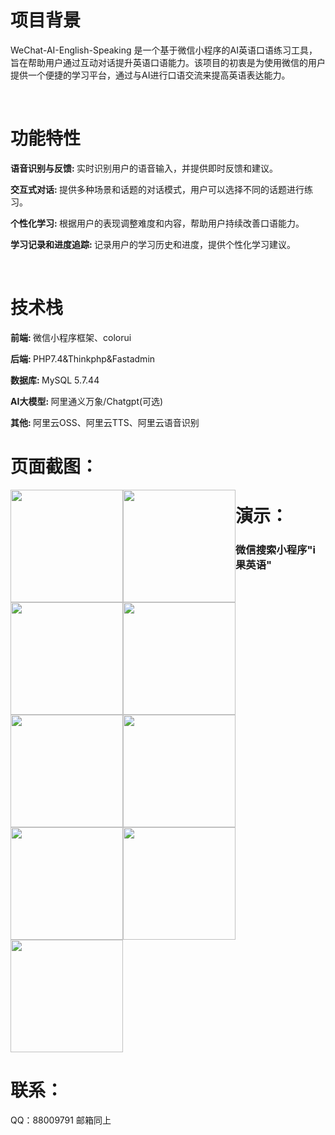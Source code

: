 <h1>项目背景</h1>
<p>WeChat-AI-English-Speaking 是一个基于微信小程序的AI英语口语练习工具，旨在帮助用户通过互动对话提升英语口语能力。该项目的初衷是为使用微信的用户提供一个便捷的学习平台，通过与AI进行口语交流来提高英语表达能力。
</p>
<br/>
<h1>功能特性</h1>
<p><b>语音识别与反馈: </b>实时识别用户的语音输入，并提供即时反馈和建议。</p>
<p><b>交互式对话: </b>提供多种场景和话题的对话模式，用户可以选择不同的话题进行练习。</p>
<p><b>个性化学习: </b>根据用户的表现调整难度和内容，帮助用户持续改善口语能力。</p>
<p><b>学习记录和进度追踪:  </b>记录用户的学习历史和进度，提供个性化学习建议。</p>
<br/>
<h1>技术栈</h1>
<p><b>前端: </b>微信小程序框架、colorui</p>
<p><b>后端: </b>PHP7.4&Thinkphp&Fastadmin</p>
<p><b>数据库:  </b>MySQL 5.7.44</p>
<p><b>AI大模型:  </b>阿里通义万象/Chatgpt(可选)</p>
<p><b>其他:  </b>阿里云OSS、阿里云TTS、阿里云语音识别</p>
<h1>页面截图：</h1>
<img src="https://www.ifruitlet.cn/demo/1.jpg" width=180 style="float:left"/>
<img src="https://www.ifruitlet.cn/demo/2.jpg" width=180 style="float:left"/>
<img src="https://www.ifruitlet.cn/demo/3.jpg" width=180 style="float:left"/>
<img src="https://www.ifruitlet.cn/demo/4.jpg" width=180 style="float:left"/>
<img src="https://www.ifruitlet.cn/demo/5.jpg" width=180 style="float:left"/>
<img src="https://www.ifruitlet.cn/demo/6.jpg" width=180 style="float:left"/>
<img src="https://www.ifruitlet.cn/demo/7.jpg" width=180 style="float:left"/>
<img src="https://www.ifruitlet.cn/demo/8.jpg" width=180 style="float:left"/>
<h1>演示：</h1>
<h3>微信搜索小程序"i果英语"</h3>
<img src="https://www.ifruitlet.cn/demo/0.jpg" width=180/>
<h1>联系：</h1>
QQ：88009791
邮箱同上
